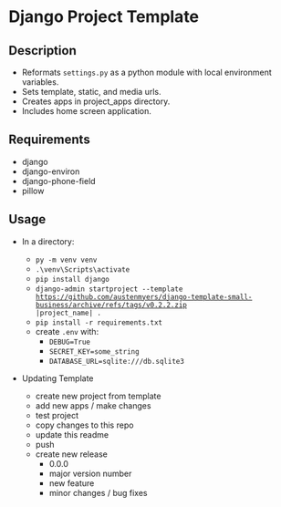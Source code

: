 # Django Project Template

## Description

+ Reformats <code>settings.py</code> as a python module with local environment variables.
+ Sets template, static, and media urls.
+ Creates apps in project_apps directory.
+ Includes home screen application.

## Requirements

- django
- django-environ
- django-phone-field
- pillow

## Usage

- In a directory:
    - <code>py -m venv venv</code>
    - <code>.\venv\Scripts\activate</code>
    - <code>pip install django</code>
    - <code>django-admin startproject --template https://github.com/austenmyers/django-template-small-business/archive/refs/tags/v0.2.2.zip |project_name| .</code>
    - <code>pip install -r requirements.txt</code>
    - create <code>.env</code> with:
        - <code>DEBUG=True</code>
        - <code>SECRET_KEY=some_string</code>
        - <code>DATABASE_URL=sqlite:///db.sqlite3</code>

- Updating Template
    - create new project from template
    - add new apps / make changes
    - test project
    - copy changes to this repo
    - update this readme
    - push
    - create new release
        - 0.0.0
        - major version number
        - new feature
        - minor changes / bug fixes

